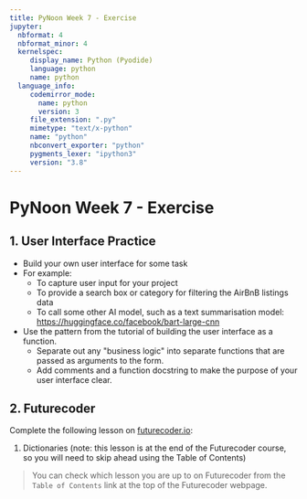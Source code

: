 ```yaml
---
title: PyNoon Week 7 - Exercise
jupyter:
  nbformat: 4
  nbformat_minor: 4
  kernelspec:
     display_name: Python (Pyodide)
     language: python
     name: python
  language_info:
     codemirror_mode:
       name: python
       version: 3
     file_extension: ".py"
     mimetype: "text/x-python"
     name: "python"
     nbconvert_exporter: "python"
     pygments_lexer: "ipython3"
     version: "3.8"
---
```


# PyNoon Week 7 - Exercise

## 1. User Interface Practice

* Build your own user interface for some task
* For example:
  * To capture user input for your project
  * To provide a search box or category for filtering the AirBnB
    listings data
  * To call some other AI model, such as a text summarisation model:
    https://huggingface.co/facebook/bart-large-cnn
* Use the pattern from the tutorial of building the user interface as
  a function.
  * Separate out any "business logic" into separate functions that are
    passed as arguments to the form.
  * Add comments and a function docstring to make the purpose of your
    user interface clear.

## 2. Futurecoder

Complete the following lesson on
[futurecoder.io](https://futurecoder.io):

1. Dictionaries (note: this lesson is at the end of the Futurecoder
   course, so you will need to skip ahead using the Table of Contents)

> You can check which lesson you are up to on Futurecoder from the
> `Table of Contents` link at the top of the Futurecoder webpage.

